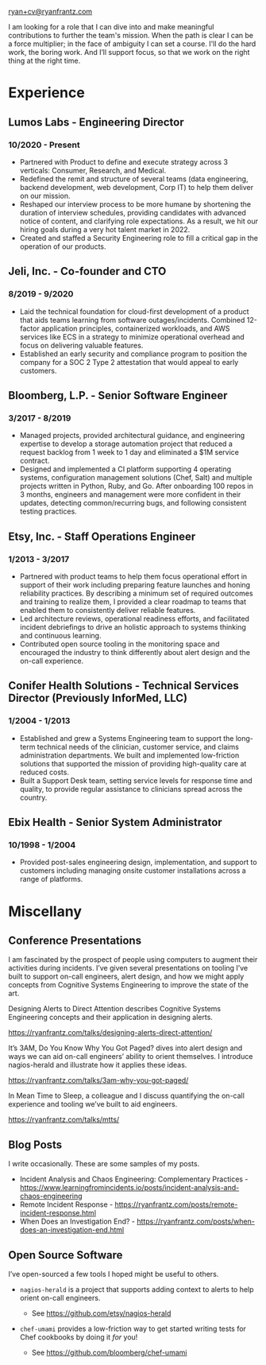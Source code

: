 <ryan+cv@ryanfrantz.com>

I am looking for a role that I can dive into and make meaningful contributions
to further the team's mission. When the path is clear I can be a force
multiplier; in the face of ambiguity I can set a course. I'll do the hard work,
the boring work. And I’ll support focus, so that we work on the right thing at
the right time.

# Experience

## Lumos Labs - Engineering Director
### 10/2020 - Present
* Partnered with Product to define and execute strategy across 3 verticals: Consumer, Research, and Medical.
* Redefined the remit and structure of several teams (data engineering, backend development, web development, Corp IT) to help them deliver on our mission.
* Reshaped our interview process to be more humane by shortening the duration of interview schedules, providing candidates with advanced notice of content, and clarifying role expectations. As a result, we hit our hiring goals during a very hot talent market in 2022.
* Created and staffed a Security Engineering role to fill a critical gap in the operation of our products.

## Jeli, Inc. - Co-founder and CTO
### 8/2019 - 9/2020
* Laid the technical foundation for cloud-first development of a product that aids teams learning from software outages/incidents. Combined 12-factor application principles, containerized workloads, and AWS services like ECS in a strategy to minimize operational overhead and focus on delivering valuable features. 
* Established an early security and compliance program to position the company for a SOC 2 Type 2 attestation that would appeal to early customers.

## Bloomberg, L.P. - Senior Software Engineer
### 3/2017 - 8/2019
* Managed projects, provided architectural guidance, and engineering expertise to develop a storage automation project that reduced a request backlog from 1 week to 1 day and eliminated a $1M service contract.
* Designed and implemented a CI platform supporting 4 operating systems, configuration management solutions (Chef, Salt) and multiple projects written in Python, Ruby, and Go. After onboarding 100 repos in 3 months, engineers and management were more confident in their updates, detecting common/recurring bugs, and following consistent testing practices.

## Etsy, Inc. - Staff Operations Engineer
### 1/2013 - 3/2017
* Partnered with product teams to help them focus operational effort in support of their work including preparing feature launches and honing reliability practices. By describing a minimum set of required outcomes and training to realize them, I provided a clear roadmap to teams that enabled them to consistently deliver reliable features.
* Led architecture reviews, operational readiness efforts, and facilitated incident debriefings to drive an holistic approach to systems thinking and continuous learning.
* Contributed open source tooling in the monitoring space and encouraged the industry to think differently about alert design and the on-call experience.

## Conifer Health Solutions - Technical Services Director (Previously InforMed, LLC)
### 1/2004 - 1/2013
* Established and grew a Systems Engineering team to support the long-term technical needs of the clinician, customer service, and claims administration departments. We built and implemented low-friction solutions that supported the mission of providing high-quality care at reduced costs.
* Built a Support Desk team, setting service levels for response time and quality, to provide regular assistance to clinicians spread across the country.

## Ebix Health - Senior System Administrator
### 10/1998 - 1/2004
* Provided post-sales engineering design, implementation, and support to customers including managing onsite customer installations across a range of platforms.

# Miscellany
## Conference Presentations

I am fascinated by the prospect of people using computers to augment their activities during incidents. I’ve given several presentations on tooling I’ve built to support on-call engineers, alert design, and how we might apply concepts from Cognitive Systems Engineering to improve the state of the art.

Designing Alerts to Direct Attention describes Cognitive Systems Engineering concepts and their application in designing alerts.

https://ryanfrantz.com/talks/designing-alerts-direct-attention/

It’s 3AM, Do You Know Why You Got Paged? dives into alert design and ways we can aid on-call engineers’ ability to orient themselves. I introduce nagios-herald and illustrate how it applies these ideas.

https://ryanfrantz.com/talks/3am-why-you-got-paged/

In Mean Time to Sleep, a colleague and I discuss quantifying the on-call experience and tooling we’ve built to aid engineers.

https://ryanfrantz.com/talks/mtts/

## Blog Posts

I write occasionally. These are some samples of my posts.
* Incident Analysis and Chaos Engineering: Complementary Practices - https://www.learningfromincidents.io/posts/incident-analysis-and-chaos-engineering 
* Remote Incident Response - https://ryanfrantz.com/posts/remote-incident-response.html
* When Does an Investigation End? - https://ryanfrantz.com/posts/when-does-an-investigation-end.html

## Open Source Software

I’ve open-sourced a few tools I hoped might be useful to others.

* `nagios-herald` is a project that supports adding context to alerts to help orient on-call engineers.
  * See https://github.com/etsy/nagios-herald

* `chef-umami` provides a low-friction way to get started writing tests for Chef cookbooks by doing it _for_ you!
  * See https://github.com/bloomberg/chef-umami

